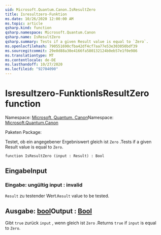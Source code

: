 ```yaml
---
uid: Microsoft.Quantum.Canon.IsResultZero
title: Isresultzero-Funktion
ms.date: 10/26/2020 12:00:00 AM
ms.topic: article
qsharp.kind: function
qsharp.namespace: Microsoft.Quantum.Canon
qsharp.name: IsResultZero
qsharp.summary: Tests if a given Result value is equal to `Zero`.
ms.openlocfilehash: 790551690cfba42df4cf7aa77e53e303050bdf39
ms.sourcegitcommit: 29e0d88a30e4166fa580132124b0eb57e1f0e986
ms.translationtype: MT
ms.contentlocale: de-DE
ms.lasthandoff: 10/27/2020
ms.locfileid: "92704090"
---
```

# <a name="isresultzero-function"></a><span data-ttu-id="d41e3-102">Isresultzero-Funktion</span><span class="sxs-lookup"><span data-stu-id="d41e3-102">IsResultZero function</span></span>

<span data-ttu-id="d41e3-103">Namespace: [Microsoft. Quantum. Canon](xref:Microsoft.Quantum.Canon)</span><span class="sxs-lookup"><span data-stu-id="d41e3-103">Namespace: [Microsoft.Quantum.Canon](xref:Microsoft.Quantum.Canon)</span></span>

<span data-ttu-id="d41e3-104">Paketen [](https://nuget.org/packages/)</span><span class="sxs-lookup"><span data-stu-id="d41e3-104">Package: [](https://nuget.org/packages/)</span></span>


<span data-ttu-id="d41e3-105">Testet, ob ein angegebener Ergebniswert gleich ist `Zero` .</span><span class="sxs-lookup"><span data-stu-id="d41e3-105">Tests if a given Result value is equal to `Zero`.</span></span>

```qsharp
function IsResultZero (input : Result) : Bool
```


## <a name="input"></a><span data-ttu-id="d41e3-106">Eingabe</span><span class="sxs-lookup"><span data-stu-id="d41e3-106">Input</span></span>

### <a name="input--__invalidresult__"></a><span data-ttu-id="d41e3-107">Eingabe: __ungültig <Result>__</span><span class="sxs-lookup"><span data-stu-id="d41e3-107">input : __invalid<Result>__</span></span>

<span data-ttu-id="d41e3-108">`Result` zu testender Wert.</span><span class="sxs-lookup"><span data-stu-id="d41e3-108">`Result` value to be tested.</span></span>



## <a name="output--bool"></a><span data-ttu-id="d41e3-109">Ausgabe: [bool](xref:microsoft.quantum.lang-ref.bool)</span><span class="sxs-lookup"><span data-stu-id="d41e3-109">Output : [Bool](xref:microsoft.quantum.lang-ref.bool)</span></span>

<span data-ttu-id="d41e3-110">Gibt `true` zurück `input` , wenn gleich ist `Zero` .</span><span class="sxs-lookup"><span data-stu-id="d41e3-110">Returns `true` if `input` is equal to `Zero`.</span></span>
